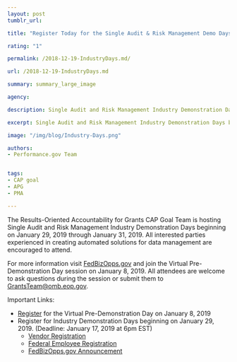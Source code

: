 ```yaml
---
layout: post
tumblr_url:

title: "Register Today for the Single Audit & Risk Management Demo Days!"

rating: "1"

permalink: /2018-12-19-IndustryDays.md/

url: /2018-12-19-IndustryDays.md

summary: summary_large_image

agency:

description: Single Audit and Risk Management Industry Demonstration Days begin January 29, 2019.

excerpt: Single Audit and Risk Management Industry Demonstration Days begin January 29, 2019.

image: "/img/blog/Industry-Days.png"

authors:
- Performance.gov Team


tags:
- CAP goal
- APG
- PMA

---
```

The Results-Oriented Accountability for Grants CAP Goal Team is hosting Single Audit and Risk Management Industry Demonstration 
Days beginning on January 29, 2019 through January 31, 2019. All interested parties experienced in creating automated solutions for 
data management are encouraged to attend.

For more information visit [FedBizOpps.gov](https://www.fbo.gov/index.php?s=opportunity&mode=form&id=18e2112bca64cdd1d3b72eed5f1e4560&tab=core&_cview=0) and join the Virtual Pre-Demonstration Day session on January 8, 2019. All attendees are 
welcome to ask questions during the session or submit them to GrantsTeam@omb.eop.gov.

Important Links:

* [Register](https://www.eventbrite.com/e/grants-single-audit-and-risk-mgmt-virtual-pre-demonstration-conference-tickets-52866219285) for the Virtual Pre-Demonstration Day on January 8, 2019
* Register for Industry Demonstration Days beginning on January 29, 2019. (Deadline: January 17, 2019 at 6pm EST)
  * [Vendor Registration](https://www.eventbrite.com/e/grants-single-audit-and-risk-mgmt-industry-demonstration-days-vendor-signup-tickets-53749926477) 
  * [Federal Employee Registration](https://www.eventbrite.com/e/grants-single-audit-and-risk-mgmt-industry-demonstration-days-registration-tickets-52866314570)
  * [FedBizOpps.gov Announcement](https://www.fbo.gov/index.php?s=opportunity&mode=form&id=18e2112bca64cdd1d3b72eed5f1e4560&tab=core&_cview=0) 
